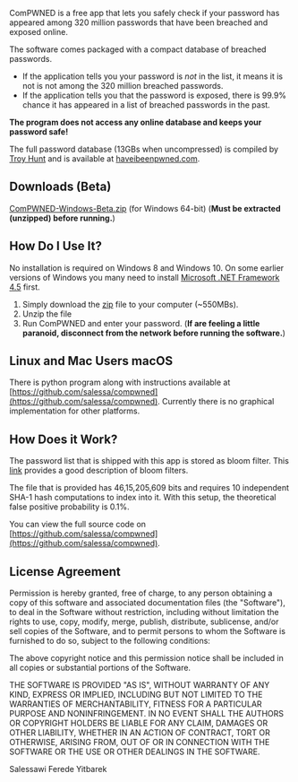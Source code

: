
ComPWNED is a free app that lets you safely check if your password has appeared among 320 million passwords that have been breached and exposed online. 

The software comes packaged with a compact database of breached passwords. 
- If the application tells you your password is *not* in the list, it means it is not is not among the 320 million breached passwords. 
- If the application tells you that the password is exposed, there is 99.9% chance it has appeared in a list of breached passwords in the past.

**The program does not access any online database and keeps your password safe!**

The full password database (13GBs when uncompressed) is compiled by [Troy Hunt](https://www.troyhunt.com/) and is available at [haveibeenpwned.com](https://haveibeenpwned.com/Passwords).


## Downloads (Beta)
[ComPWNED-Windows-Beta.zip](https://umich.box.com/shared/static/dbqfmsomjscrwyu3wklta6m9u9wbwk97.zip) (for Windows 64-bit)
(**Must be extracted (unzipped) before running.**)

## How Do I Use It?

No installation is required on Windows 8 and Windows 10. On some earlier versions of Windows you many need to install [Microsoft .NET Framework 4.5](https://www.microsoft.com/en-us/download/details.aspx?id=30653) first.

1. Simply download the [zip](https://umich.box.com/shared/static/dbqfmsomjscrwyu3wklta6m9u9wbwk97.zip) file to your computer (~550MBs). 
2. Unzip the file
3. Run ComPWNED and enter your password.
(**If are feeling a little paranoid, disconnect from the network before running the software.**)



## Linux and Mac Users macOS
There is python program along with instructions available at [https://github.com/salessa/compwned](https://github.com/salessa/compwned).  Currently there is no graphical implementation for other platforms.


## How Does it Work?
The password list that is shipped with this app is stored as bloom filter. This [link](https://llimllib.github.io/bloomfilter-tutorial/) provides a good description of bloom filters.

The file that is provided has 46,15,205,609 bits and requires 10 independent SHA-1 hash computations to index into it. With this setup, the theoretical false positive probability is 0.1%.

You can view the full source code on [https://github.com/salessa/compwned](https://github.com/salessa/compwned).

## License Agreement

Permission is hereby granted, free of charge, to any person obtaining a copy of this software and associated documentation files (the "Software"), to deal in the Software without restriction, including without limitation the rights to use, copy, modify, merge, publish, distribute, sublicense, and/or sell copies of the Software, and to permit persons to whom the Software is furnished to do so, subject to the following conditions:

The above copyright notice and this permission notice shall be included in all copies or substantial portions of the Software.

THE SOFTWARE IS PROVIDED "AS IS", WITHOUT WARRANTY OF ANY KIND, EXPRESS OR IMPLIED, INCLUDING BUT NOT LIMITED TO THE WARRANTIES OF MERCHANTABILITY, FITNESS FOR A PARTICULAR PURPOSE AND NONINFRINGEMENT. IN NO EVENT SHALL THE AUTHORS OR COPYRIGHT HOLDERS BE LIABLE FOR ANY CLAIM, DAMAGES OR OTHER LIABILITY, WHETHER IN AN ACTION OF CONTRACT, TORT OR OTHERWISE, ARISING FROM, OUT OF OR IN CONNECTION WITH THE SOFTWARE OR THE USE OR OTHER DEALINGS IN THE SOFTWARE.


Salessawi Ferede Yitbarek
